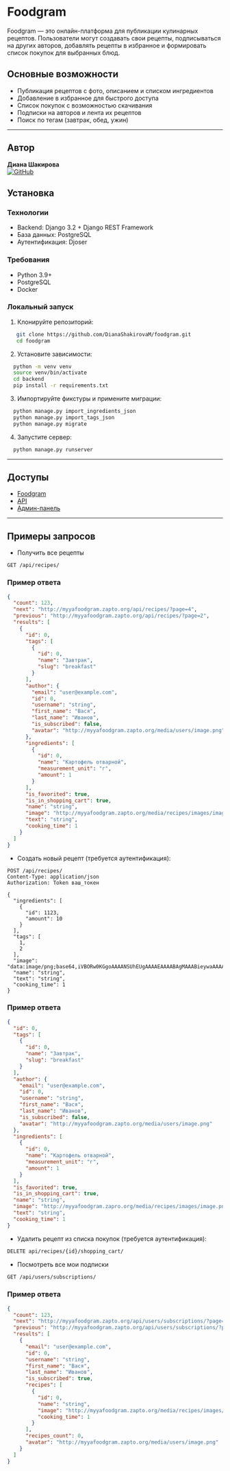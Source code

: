 # Foodgram

Foodgram — это онлайн-платформа для публикации кулинарных рецептов. Пользователи могут создавать свои рецепты, подписываться на других авторов, добавлять рецепты в избранное и формировать список покупок для выбранных блюд.

## Основные возможности
- Публикация рецептов с фото, описанием и списком ингредиентов
- Добавление в избранное для быстрого доступа
- Список покупок с возможностью скачивания
- Подписки на авторов и лента их рецептов
- Поиск по тегам (завтрак, обед, ужин)
---
## Автор
**Диана Шакирова**  
[![GitHub](https://img.shields.io/badge/GitHub-DianaShakirovaM-black)](https://github.com/DianaShakirovaM)  

## Установка

### Технологии
- Backend: Django 3.2 + Django REST Framework
- База данных: PostgreSQL
- Аутентификация: Djoser

### Требования
- Python 3.9+
- PostgreSQL
- Docker

### Локальный запуск
1. Клонируйте репозиторий:
```bash
   git clone https://github.com/DianaShakirovaM/foodgram.git
   cd foodgram
```
2. Установите зависимости:
```bash
  python -m venv venv
  source venv/bin/activate
  cd backend
  pip install -r requirements.txt
```
3. Импортируйте фикстуры и примените миграции:
```bash
  python manage.py import_ingredients_json
  python manage.py import_tags_json
  python manage.py migrate
```
4. Запустите сервер:
```bash
  python manage.py runserver
```
---
## Доступы
 - [Foodgram](https://myyafoodgram.zapto.org/)
 - [API](https://myyafoodgram.zapto.org/api/)
 - [Админ-панель](https://myyafoodgram.zapto.org/admin/)
 ---
## Примеры запросов
- Получить все рецепты
```http
GET /api/recipes/
```
### Пример ответа
```json
{
  "count": 123,
  "next": "http://myyafoodgram.zapto.org/api/recipes/?page=4",
  "previous": "http://myyafoodgram.zapto.org/api/recipes/?page=2",
  "results": [
    {
      "id": 0,
      "tags": [
        {
          "id": 0,
          "name": "Завтрак",
          "slug": "breakfast"
        }
      ],
      "author": {
        "email": "user@example.com",
        "id": 0,
        "username": "string",
        "first_name": "Вася",
        "last_name": "Иванов",
        "is_subscribed": false,
        "avatar": "http://myyafoodgram.zapto.org/media/users/image.png"
      },
      "ingredients": [
        {
          "id": 0,
          "name": "Картофель отварной",
          "measurement_unit": "г",
          "amount": 1
        }
      ],
      "is_favorited": true,
      "is_in_shopping_cart": true,
      "name": "string",
      "image": "http://myyafoodgram.zapto.org/media/recipes/images/image.png",
      "text": "string",
      "cooking_time": 1
    }
  ]
}
```
- Создать новый рецепт (требуется аутентификация):
```http
POST /api/recipes/
Content-Type: application/json
Authorization: Token ваш_токен

{
  "ingredients": [
    {
      "id": 1123,
      "amount": 10
    }
  ],
  "tags": [
    1,
    2
  ],
  "image": "data:image/png;base64,iVBORw0KGgoAAAANSUhEUgAAAAEAAAABAgMAAABieywaAAAACVBMVEUAAAD///9fX1/S0ecCAAAACXBIWXMAAA7EAAAOxAGVKw4bAAAACklEQVQImWNoAAAAggCByxOyYQAAAABJRU5ErkJggg==",
  "name": "string",
  "text": "string",
  "cooking_time": 1
}
```
### Пример ответа
```json
{
  "id": 0,
  "tags": [
    {
      "id": 0,
      "name": "Завтрак",
      "slug": "breakfast"
    }
  ],
  "author": {
    "email": "user@example.com",
    "id": 0,
    "username": "string",
    "first_name": "Вася",
    "last_name": "Иванов",
    "is_subscribed": false,
    "avatar": "http://myyafoodgram.zapto.org/media/users/image.png"
  },
  "ingredients": [
    {
      "id": 0,
      "name": "Картофель отварной",
      "measurement_unit": "г",
      "amount": 1
    }
  ],
  "is_favorited": true,
  "is_in_shopping_cart": true,
  "name": "string",
  "image": "http://myyafoodgram.zapro.org/media/recipes/images/image.png",
  "text": "string",
  "cooking_time": 1
}
```
- Удалить рецепт из списка покупок (требуется аутентификация):
```bash
DELETE api/recipes/{id}/shopping_cart/
```
- Посмотреть все мои подписки
```bash
GET /api/users/subscriptions/
```
### Пример ответа
```json
{
  "count": 123,
  "next": "http://myyafoodgram.zapto.org/api/users/subscriptions/?page=4",
  "previous": "http://myyafoodgram.zapto.org/api/users/subscriptions/?page=2",
  "results": [
    {
      "email": "user@example.com",
      "id": 0,
      "username": "string",
      "first_name": "Вася",
      "last_name": "Иванов",
      "is_subscribed": true,
      "recipes": [
        {
          "id": 0,
          "name": "string",
          "image": "http://myyafoodgram.zapto.org/media/recipes/images/image.png",
          "cooking_time": 1
        }
      ],
      "recipes_count": 0,
      "avatar": "http://myyafoodgram.zapto.org/media/users/image.png"
    }
  ]
}
```

